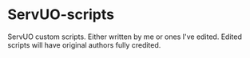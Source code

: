 # ServUO-scripts
ServUO custom scripts.
Either written by me or ones I've edited.
Edited scripts will have original authors fully credited.
